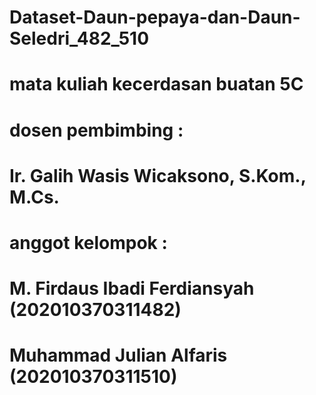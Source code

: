 # Dataset-Daun-pepaya-dan-Daun-Seledri_482_510

# mata kuliah kecerdasan buatan 5C
# dosen pembimbing :
# Ir. Galih Wasis Wicaksono, S.Kom., M.Cs.
# anggot kelompok :
# M. Firdaus Ibadi Ferdiansyah  (202010370311482)
# Muhammad Julian Alfaris       (202010370311510)
